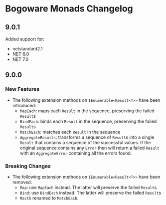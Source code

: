 # Bogoware Monads Changelog

## 9.0.1

Added support for:
- netstandard2.1
- NET 6.0
- NET 7.0

## 9.0.0

### New Features

- The following extension methods on `IEnumerable<Result<T>>` have been introduced:
  - `MapEach`: maps each `Result` in the sequence, preserving the failed `Result`s
  - `BindEach`: binds each `Result` in the sequence, preserving the failed `Result`s
  - `MatchEach`: matches each `Result` in the sequence
  - `AggregateResults`: transforms a sequence of `Result`s into a single `Result` that contains a sequence of the successful values. If the original sequence contains any `Error` then will return a failed `Result` with an `AggregateError` containing all the errors found. 

### Breaking Changes
- The following extension methods on `IEnumerable<Result<T>>` have been removed:
  - `Map`: use `MapEach` instead. The latter will preserve the failed `Result`s
  - `Bind`: use `BindEach` instead. The latter will preserve the failed `Result`s
  - `Macth` renamed to `MatchEach`.